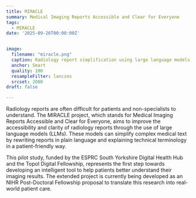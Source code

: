 ```yaml
---
title: MIRACLE
summary: Medical Imaging Reports Accessible and Clear for Everyone
tags:
  - MIRACLE
date: '2025-09-26T00:00:00Z'


image:
  filename: "miracle.png"
  caption: Radiology report simplification using large language models
  anchor: Smart
  quality: 100
  resampleFilter: lanczos
  srcset: 2000
draft: false

---
```


Radiology reports are often difficult for patients and non-specialists to understand. The MIRACLE project, which stands for Medical Imaging Reports Accessible and Clear for Everyone, aims to improve the accessibility and clarity of radiology reports through the use of large language models (LLMs). These models can simplify complex medical text by rewriting reports in plain language and explaining technical terminology in a patient-friendly way.

This pilot study, funded by the ESPRC South Yorkshire Digital Health Hub and the Topol Digital Fellowship, represents the first step towards developing an intelligent tool to help patients better understand their imaging results. The extended project is currently being developed as an NIHR Post-Doctoral Fellowship proposal to translate this research into real-world patient care.